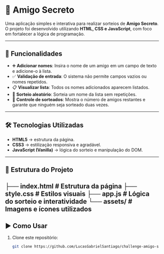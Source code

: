 # 🎁 Amigo Secreto

Uma aplicação simples e interativa para realizar sorteios de **Amigo Secreto**.  
O projeto foi desenvolvido utilizando **HTML, CSS e JavaScript**, com foco em fortalecer a lógica de programação.

---

## 🚀 Funcionalidades

- ➕ **Adicionar nomes**: Insira o nome de um amigo em um campo de texto e adicione-o à lista.  
- ✅ **Validação de entrada**: O sistema não permite campos vazios ou nomes repetidos.  
- 📋 **Visualizar lista**: Todos os nomes adicionados aparecem listados.  
- 🎲 **Sorteio aleatório**: Sorteia um nome da lista sem repetições.  
- 🔄 **Controle de sorteados**: Mostra o número de amigos restantes e garante que ninguém seja sorteado duas vezes.  

---

## 🛠️ Tecnologias Utilizadas

- **HTML5** → estrutura da página.  
- **CSS3** → estilização responsiva e agradável.  
- **JavaScript (Vanilla)** → lógica do sorteio e manipulação do DOM.  

---

## 📂 Estrutura do Projeto


├── index.html # Estrutura da página
├── style.css # Estilos visuais
├── app.js # Lógica do sorteio e interatividade
└── assets/ # Imagens e ícones utilizados
---

## ▶️ Como Usar

1. Clone este repositório:
   ```bash
   git clone https://github.com/LucasGabrielSantiago/challenge-amigo-secreto.git
